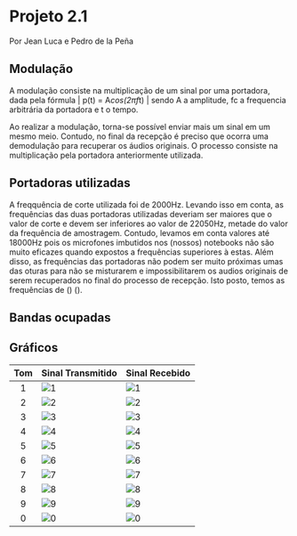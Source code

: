 # Projeto 2.1

Por Jean Luca e Pedro de la Peña

## Modulação  

A modulação consiste na multiplicação de um sinal por uma portadora, dada pela fórmula
| p(t) = A*cos(2πf*t) | 
sendo A a amplitude, fc a frequencia arbitrária da portadora e t o tempo.

Ao realizar a modulação, torna-se possível enviar mais um sinal em um mesmo meio. Contudo, no final da recepção é preciso que ocorra uma demodulação para recuperar os áudios originais. O processo consiste na multiplicação pela portadora anteriormente utilizada. 

## Portadoras utilizadas

A freqquência de corte utilizada foi de 2000Hz. Levando isso em conta, as frequências das duas portadoras utilizadas deveriam ser maiores que o valor de corte e devem ser inferiores ao valor de 22050Hz, metade do valor da frequência de amostragem. Contudo, levamos em conta valores até 18000Hz pois os microfones imbutidos nos (nossos) notebooks não são muito eficazes quando expostos a frequências superiores à estas.
Além disso, as frequências das portadoras não podem ser muito próximas umas das oturas para não se misturarem e impossibilitarem os audios originais de serem recuperados no final do processo de recepção. 
Isto posto, temos as frequências de () ().

## Bandas ocupadas


## Gráficos


| Tom   | Sinal Transmitido       |Sinal Recebido        |
|:-----:|-------------------------|----------------------|
|1      | ![1](img/transmitido1.png)        |![1](img/recebido1.png)      |
|2      | ![2](img/transmitido2.png)        |![2](img/recebido2.png)      |
|3      | ![3](img/transmitido3.png)        |![3](img/recebido3.png)      |
|4      | ![4](img/transmitido4.png)        |![4](img/recebido4.png)      |
|5      | ![5](img/transmitido5.png)        |![5](img/recebido5.png)      |
|6      | ![6](img/transmitido6.png)        |![6](img/recebido6.png)      |
|7      | ![7](img/transmitido7.png)        |![7](img/recebido7.png)      |
|8      | ![8](img/transmitido8.png)        |![8](img/recebido8.png)      |
|9      | ![9](img/transmitido9.png)        |![9](img/recebido9.png)      | 
|0      | ![0](img/transmitido0.png)        |![0](img/recebido0.png)      |



